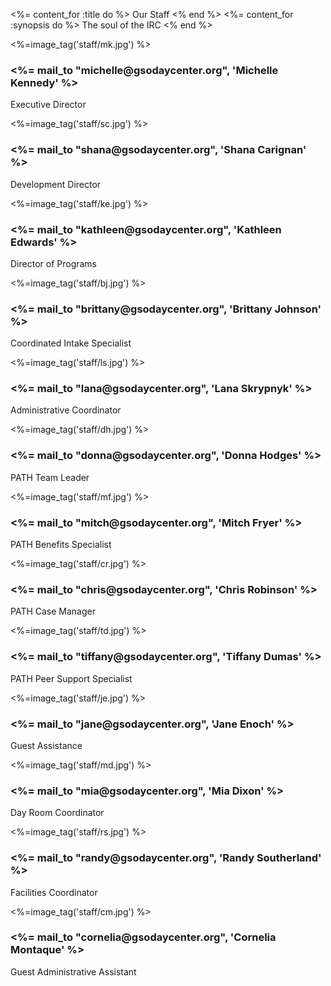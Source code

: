 <%= content_for :title do %>
  Our Staff
<% end %>
<%= content_for :synopsis do %>
  The soul of the IRC
<% end %>

<div class="cards">
  <div class="staff">
    <%=image_tag('staff/mk.jpg') %>
    <div class="caption">
      <h3><%= mail_to "michelle@gsodaycenter.org", 'Michelle Kennedy' %></h3>
      <p>Executive Director</p>
    </div>
  </div>

  <div class="staff">
    <%=image_tag('staff/sc.jpg') %>
    <div class="caption">
      <h3><%= mail_to "shana@gsodaycenter.org", 'Shana Carignan' %></h3>
      <p>Development Director</p>
    </div>
  </div>

  <div class="staff">
    <%=image_tag('staff/ke.jpg') %>
    <div class="caption">
      <h3><%= mail_to "kathleen@gsodaycenter.org", 'Kathleen Edwards' %></h3>
      <p>Director of Programs</p>
    </div>
  </div>

  <div class="staff">
    <%=image_tag('staff/bj.jpg') %>
    <div class="caption">
      <h3><%= mail_to "brittany@gsodaycenter.org", 'Brittany Johnson' %></h3>
      <p>Coordinated Intake Specialist</p>
    </div>
  </div>

  <div class="staff">
    <%=image_tag('staff/ls.jpg') %>
    <div class="caption">
      <h3><%= mail_to "lana@gsodaycenter.org", 'Lana Skrypnyk' %></h3>
      <p>Administrative Coordinator</p>
    </div>
  </div>

  <div class="staff">
    <%=image_tag('staff/dh.jpg') %>
    <div class="caption">
      <h3><%= mail_to "donna@gsodaycenter.org", 'Donna Hodges' %></h3>
      <p>PATH Team Leader</p>
    </div>
  </div>

  <div class="staff">
    <%=image_tag('staff/mf.jpg') %>
    <div class="caption">
      <h3><%= mail_to "mitch@gsodaycenter.org", 'Mitch Fryer' %></h3>
      <p>PATH Benefits Specialist</p>
    </div>
  </div>

  <div class="staff">
    <%=image_tag('staff/cr.jpg') %>
    <div class="caption">
      <h3><%= mail_to "chris@gsodaycenter.org", 'Chris Robinson' %></h3>
      <p>PATH Case Manager</p>
    </div>
  </div>

  <div class="staff">
    <%=image_tag('staff/td.jpg') %>
    <div class="caption">
      <h3><%= mail_to "tiffany@gsodaycenter.org", 'Tiffany Dumas' %></h3>
      <p>PATH Peer Support Specialist</p>
    </div>
  </div>

  <div class="staff">
    <%=image_tag('staff/je.jpg') %>
    <div class="caption">
      <h3><%= mail_to "jane@gsodaycenter.org", 'Jane Enoch' %></h3>
      <p>Guest Assistance</p>
    </div>
  </div>

  <div class="staff">
    <%=image_tag('staff/md.jpg') %>
    <div class="caption">
      <h3><%= mail_to "mia@gsodaycenter.org", 'Mia Dixon' %></h3>
      <p>Day Room Coordinator</p>
    </div>
  </div>

  <div class="staff">
    <%=image_tag('staff/rs.jpg') %>
    <div class="caption">
      <h3><%= mail_to "randy@gsodaycenter.org", 'Randy Southerland' %></h3>
      <p>Facilities Coordinator</p>
    </div>
  </div>

  <div class="staff">
    <%=image_tag('staff/cm.jpg') %>
    <div class="caption">
      <h3><%= mail_to "cornelia@gsodaycenter.org", 'Cornelia Montaque' %></h3>
      <p>Guest Administrative Assistant</p>
    </div>
  </div>

</div>
